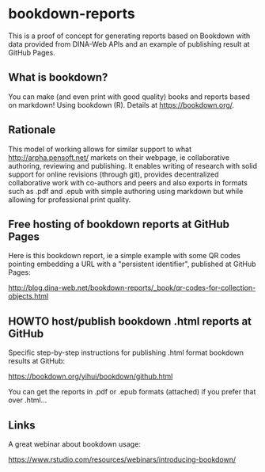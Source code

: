 # bookdown-reports

This is a proof of concept for generating reports based on Bookdown with data provided from DINA-Web APIs and an example of publishing result at GitHub Pages.

## What is bookdown?

You can make (and even print with good quality) books and reports based on markdown! Using bookdown (R). Details at https://bookdown.org/.

## Rationale

This model of working allows for similar support to what http://arpha.pensoft.net/ markets on their webpage, ie collaborative authoring, reviewing and publishing. It enables writing of  research with solid support for online revisions (through git), provides decentralized collaborative work with co-authors and peers and also exports in formats such as .pdf and .epub with simple authoring using markdown but while allowing for professional print quality.

## Free hosting of bookdown reports at GitHub Pages

Here is this bookdown report, ie a simple example with some QR codes pointing embedding a URL
with a "persistent identifier", published at GitHub Pages:

http://blog.dina-web.net/bookdown-reports/_book/qr-codes-for-collection-objects.html

## HOWTO host/publish bookdown .html reports at GitHub

Specific step-by-step instructions for publishing .html format bookdown results at GitHub:

https://bookdown.org/yihui/bookdown/github.html

You can get the reports in .pdf or .epub formats (attached) if you prefer that over .html...

## Links

A great webinar about bookdown usage:

https://www.rstudio.com/resources/webinars/introducing-bookdown/